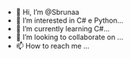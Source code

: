 - 👋 Hi, I’m @Sbrunaa
- 👀 I’m interested in C# e Python...
- 🌱 I’m currently learning C#...
- 💞️ I’m looking to collaborate on ...
- 📫 How to reach me ...

<!---
Sbrunaa/Sbrunaa is a ✨ special ✨ repository because its `README.md` (this file) appears on your GitHub profile.
You can click the Preview link to take a look at your changes.
--->
